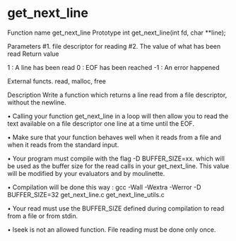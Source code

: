 # get_next_line

Function name get_next_line
Prototype int get_next_line(int fd, char **line);

Parameters
#1. file descriptor for reading
#2. The value of what has been read
Return value

1 : A line has been read
0 : EOF has been reached
-1 : An error happened

External functs. read, malloc, free

Description Write a function which returns a line read from a file descriptor, without the newline.

• Calling your function get_next_line in a loop will then allow you to read the text available on a file descriptor one line at a time until the EOF.

• Make sure that your function behaves well when it reads from a file and when it reads from the standard input.

• Your program must compile with the flag -D BUFFER_SIZE=xx. which will be used as the buffer size for the read calls in your get_next_line. This value will be
modified by your evaluators and by moulinette.

• Compilation will be done this way : gcc -Wall -Wextra -Werror -D BUFFER_SIZE=32 get_next_line.c get_next_line_utils.c

• Your read must use the BUFFER_SIZE defined during compilation to read from a file or from stdin.

• lseek is not an allowed function. File reading must be done only once.
